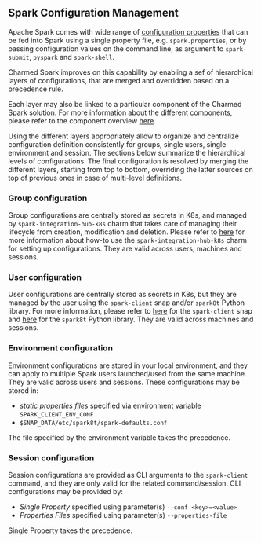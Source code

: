 ## Spark Configuration Management

Apache Spark comes with wide range of 
[configuration properties](https://spark.apache.org/docs/3.4.2/configuration.html#available-properties)
that can be fed into Spark using a single property file, e.g. `spark.properties`, 
or by passing configuration values on the command line, as argument to 
`spark-submit`, `pyspark` and `spark-shell`.

Charmed Spark improves on this capability by enabling a sef of hierarchical layers of 
configurations, that are merged and overridden based on a precedence rule. 

Each layer may also be linked to a particular component of the Charmed Spark 
solution. For more information about the different components, please refer to the 
component overview [here](/t/charmed-spark-documentation-explanation-components/11685).

Using the different
layers appropriately allow to organize and centralize configuration definition consistently for 
groups, single users, single environment and session.
The sections below summarize the hierarchical levels of configurations. The final configuration 
is resolved by merging the different layers, starting from top to bottom, 
overriding the latter sources on top of previous ones in case of multi-level definitions.

### Group configuration 

Group configurations are centrally stored as secrets in K8s, 
and managed by `spark-integration-hub-k8s` charm that takes care of managing 
their lifecycle from creation, modification and deletion. Please refer to [here](/todo)
for more information about how-to use the `spark-integration-hub-k8s` charm for 
setting up configurations. They are valid across users, machines and sessions. 

### User configuration

User configurations are centrally stored as secrets in K8s, but they are
managed by the user using the `spark-client` snap and/or `spark8t` Python library. 
For more information, please refer to 
[here](/t/spark-client-snap-how-to-manage-spark-accounts/8959) for the `spark-client` 
snap and [here](/t/spark-client-snap-how-to-python-api/8958) for the `spark8t`
Python library. They are valid across machines and sessions. 

### Environment configuration 

Environment configurations are stored in your local environment, and they can apply 
to multiple Spark users launched/used from the same machine. They are valid 
across users and sessions. These configurations may be stored in:

* *static properties files* specified via environment variable `SPARK_CLIENT_ENV_CONF`
* `$SNAP_DATA/etc/spark8t/spark-defaults.conf`

The file specified by the environment variable takes the precedence. 

### Session configuration 

Session configurations are provided as CLI arguments to the `spark-client` command, 
and they are only valid for the related command/session. CLI configurations may 
be provided by:

* *Single Property* specified using parameter(s) `--conf <key>=<value>` 
* *Properties Files* specified using parameter(s) `--properties-file` 

Single Property takes the precedence. 


